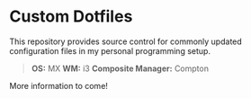 # Custom Dotfiles

This repository provides source control for commonly updated configuration files in my personal programming setup.

> **OS:** MX 
> **WM:** i3
> **Composite Manager:** Compton

More information to come!
